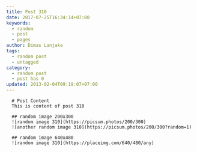 ```yaml
---
title: Post 310
date: 2017-07-25T16:34:14+07:00
keywords:
  - random
  - post
  - pages
author: Dimas Lanjaka
tags:
  - random post
  - untagged
category:
  - random post
  - post has 0
updated: 2013-02-04T09:19:07+07:00
---
```


      # Post Content
      This is content of post 310

      ## random image 200x300
      ![random image 310](https://picsum.photos/200/300)
      ![another random image 310](https://picsum.photos/200/300?random=1)

      ## random image 640x480
      ![random image 310](https://placeimg.com/640/480/any)
      
